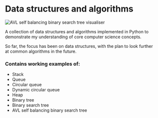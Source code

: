 # Data structures and algorithms

![AVL self balancing binary search tree visualiser](https://github.com/StephenAppleby/Data-structures-algorithms/avl.gif)

A collection of data structures and algorithms implemented in Python to demonstrate my understanding of core computer science concepts.

So far, the focus has been on data structures, with the plan to look further at common algorithms in the future.

### Contains working examples of:
- Stack
- Queue
- Circular queue
- Dynamic circular queue
- Heap
- Binary tree
- Binary search tree
- AVL self balancing binary search tree

